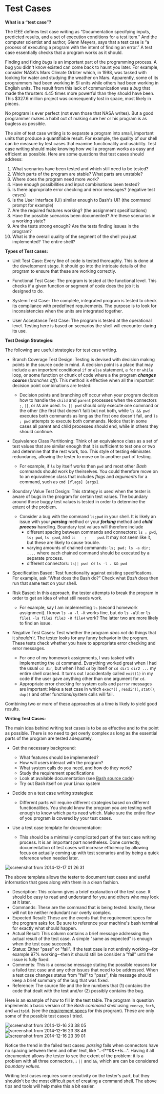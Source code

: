Test Cases
==========

**What is a “test case”?**

The IEEE defines test case writing as “Documentation specifying inputs, predicted results, and a set of execution conditions for a test item.” And the computer scientist and author, Glenn Meyers, says that a test case is “a process of executing a program with the intent of finding an error.” A test case essentially checks that a program works as it should.

Finding and fixing _bugs_ is an important part of the programming process. A bug you didn't know existed can come back to haunt you later. For example, consider NASA's Mars Climate Orbiter which, in 1998, was tasked with looking for water and studying the weather on Mars. Apparently, some of its programmers had been working in SI units while others had been working in English units. The result from this lack of communication was a _bug_ that made the thrusters 4.45 times more powerful than they should have been. This $327.6 million project was consequently lost in space, most likely in pieces. 

No program is ever perfect (not even those that NASA writes). But a good programmer makes a habit out of making sure her or his program is as bugless as possible.

The aim of test case writing is to separate a program into small, important units that produce a quantifiable result. For example, the quality of our shell can be measure by test cases that examine functionality and usability. Test case writing should make knowing how well a program works as easy and efficient as possible. Here are some questions that test cases should address: 

1. What scenarios have been tested and which still need to be tested?
2. Which parts of the program are stable? What parts are unstable?
3. Where does the program need more work?
4. Have enough possibilities and input combinations been tested?
5. Is there appropriate error checking and error messages? (negative test cases)
6. Is the User Interface (UI) similar enough to Bash's UI? (the command prompt for example)
7. Are the required features working? (the assignment specifications)
8. Have the possible scenarios been documented? Are these scenarios in a working state?
9. Are the tests strong enough? Are the tests finding issues in the program? 
10. What is the overall quality of the segment of the shell you just implemented? The entire shell?


**Types of Test cases:** 

- Unit Test Case: Every line of code is tested thoroughly. This is done at the development stage. It should go into the intricate details of the program to ensure that these are working correctly.

- Functional Test Case: The program is tested at the functional level. This checks if a given function or segment of code does the job it is designed to do. 

- System Test Case: The complete, integrated program is tested to check its compliance with predefined requirements. The purpose is to look for inconsistencies when the units are integrated together. 

- User Acceptance Test Case: The program is tested at the operational level. Testing here is based on scenarios the shell will encounter during its use. 

**Test Design Strategies:**

The following are useful strategies for test case writing.

- Branch Coverage Test Design: Testing is devised with decision making points in the source code in mind. A decision point is a place that may include a an _important_ conditional `if` or `else` statement, a `for` or `while` loop, or some function or chunk of code where a the program _**changes course**_ (_branches off_). This method is effective when all the important decision point combinations are tested.

  - Decision points and branching off occur when your program decides how to handle the `child` and `parent` processes when the connectors `;`, `||`, or `&&` are used. `ls || pwd` should only execute one command or the other (the first that doesn't fail) but not both, while `ls && pwd` executes both commands as long as the first one doesn't fail, and `ls ; pwd` attempts to execute both commands. Notice that in some cases all parent and child processes should end, while in others they should continue. 

- Equivalence Class Partitioning: Think of an equivalence class as a set of test values that are similar enough that it is sufficient to test one or two and determine that the rest work, too. This style of testing eliminates redundancy, allowing the tester to move on to another part of testing.

  - For example, if `ls` by itself works then `pwd` and most other _Bash_ commands should work by theirselves. You could therefore move on to an equivalence class that includes _flags_ and _arguments_ for a command, such as `cmd [flags] [args]`. 

- Boundary Value Test Design: This strategy is used when the tester is aware of bugs in the program for certain test values. The boundary around those buggy test values is tested in order to determine the extent of the problem.

  - Consider a bug with the command `ls;pwd` in your shell. It is likely an issue with your **_parsing_** method or your **_forking_** method and **_child process_** handling. Boundary test values will therefore include 
    - different spacing between commands and connectors: `ls ; pwd`, `ls; pwd`, `ls ;pwd`, and `ls    ;     pwd`. It may not seem like it, but these are likely to cause trouble. 
    - varying amounts of chained commands: `ls; pwd; ls -a dir; ....` where each chained command should be executed by a separate process. 
    - different connectors: `ls|| pwd ` or `ls -l . && pwd` 

- Specification Based: Test functionality against existing specifications. For example, ask “What does the Bash do?” Check what _Bash_ does then run that same test on your shell.

- Risk Based: In this approach, the tester attempts to break the program in order to get an idea of what still needs work.
  
  - For example, say I am implementing `ls` (second homework assignment). I know `ls -a -l -R` works fine, but do `ls -alR` or `ls file1 -la file2 file3 -R file4` work? The latter two are more likely to find an issue. 

- Negative Test Cases: Test whether the program _does not_ do things that it _shouldn't_. The tester looks for any funny behavior in the program. These tests check whether you have to appropriate error checking and error messages.
  
  - For one of my homework assignments, I was tasked with implementing the `cd` command. Everything worked great when I had the usual `cd dir`, but when I had `cd` by itself or `cd dir1 dir2 ...` my entire shell crashed. It turns out I accidentally called `exit(1)` in my code if the user gave anything other than one argument for `cd`. 
  - Appropriate error checking for system calls and `perror` messages are important: Make a test case in which `exec*()` , `readir()`, `stat()`, `dup()` and other functions/system calls will fail.


Combining two or more of these approaches  at a time is likely to yield good results.


**Writing Test Cases:** 

The main idea behind writing test cases is to be as effective and to the point as possible. There is no need to get overly complex as long as the essential parts of the program are tested adequately.

- Get the necessary background:
  
  - What features should be implemented? 
  - How will users interact with the program?
  - What system calls do you need, and how do they work?
  - Study the requirement specifications
  - Look at available documentation (see [Bash source code](https://www.gnu.org/software/bash/))
  - Try out Bash itself on your Linux system

- Decide on a test case writing strategies: 
  - Different parts will require different strategies based on different functionalities. You should know the program you are testing well enough to know which parts need which. Make sure the entire flow of you program is covered by your test cases.

- Use a test case template for documentation:
  - This should be a minimally complicated part of the test case writing process. It is an important part nonetheless. Done correctly, documentation of test cases will increase efficiency by allowing focus on actually coming up with test scenarios and by being a quick reference when needed later.

![screenshot from 2014-12-17 01 26 31](https://cloud.githubusercontent.com/assets/9201839/5469090/32cb6676-858c-11e4-99a3-2ff32a382fdb.png)

The above template allows the tester to document test cases and useful information that goes along with them in a clean fashion.

- Description: This column gives a brief explanation of the test case. It should be easy to read and understand for you and others who may look at it later.
- Commands: These are the command that is being tested. Ideally, these will not be neither redundant nor overly complex.
- Expected Result: These are the events that the requirement specs for the program asks for. Be sure to reference your machine's bash terminal for exactly what should happen.
- Actual Result: This column contains a brief message addressing the actual result of the test case. A simple "same as expected" is enough when the test case succeeds. 
- Status: Either "pass" or "fail". If the test case is not entirely working--for example 97% working--then it should still be consider a "fail" until the issue is fully fixed.
- Comments: This is a conscise message stating the possible reasons for a failed test case and any other issues that need to be addressed. When a test case changes status from "fail" to "pass", this message should keep a brief summary of the bug that was fixed.
- Reference: The source file and the line numbers that (1) contains the code that dealt with the test and/or (2) possibly contains the bug.

	
Here is an example of how to fill in the test table. The program in question implements a basic version of the _Bash command shell_ using `execvp`, `fork`, and `waitpid`. (see the [requirement specs](https://github.com/mikeizbicki/ucr-cs100/blob/cs100-2014fall/assignments/hw/hw0-rshell/README.md) for this program). These are only some of the possible test cases I tried.

![screenshot from 2014-12-16 23 38 05](https://cloud.githubusercontent.com/assets/9201839/5468037/df8d176a-857d-11e4-9f61-4a18ecafcc2d.png)
![screenshot from 2014-12-16 23 38 46](https://cloud.githubusercontent.com/assets/9201839/5468045/e78666d8-857d-11e4-945e-3cbc836670c2.png)
![screenshot from 2014-12-16 23 39 01](https://cloud.githubusercontent.com/assets/9201839/5468060/0ea8e5a6-857e-11e4-973c-e43116386799.png)

Notice the trend in the failed test cases: _parsing_ fails when connectors have no spacing between them and other text, like "..-f**&&**ls...". Having it all documented allows the tester to see the extent of the problem: it is a problem with all three connectors, `;` `||` and `&&`, which are can be considered _boundary values_.

Writing test cases requires some creativity on the tester's part, but they shouldn't be the most difficult part of creating a command shell. The above tips and tools will help make this a bit easier.
